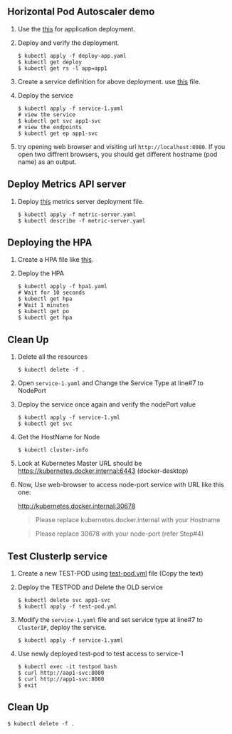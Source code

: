 ## Horizontal Pod Autoscaler demo

1.  Use the [this](./deploy-app.yaml) for application deployment.

2.  Deploy and verify the deployment.

    ```shell
    $ kubectl apply -f deploy-app.yaml
    $ kubectl get deploy
    $ kubectl get rs -l app=app1
    ```
  
3.  Create a service definition for above deployment. use [this](./service-1.yaml) file.


4.  Deploy the service

    ```shell
    $ kubectl apply -f service-1.yaml
    # view the service
    $ kubectl get svc app1-svc
    # view the endpoints
    $ kubectl get ep app1-svc 
    ```

5.  try opening web browser and visiting url `http://localhost:8080`. If you open two diffrent browsers, you should get different hostname (pod name) as an output.

## Deploy Metrics API server

1.  Deploy [this](./metric-server.yaml) metrics server deployment file.

    ```shell
    $ kubectl apply -f metric-server.yaml
    $ kubectl describe -f metric-server.yaml
    ```

## Deploying the HPA

1.  Create a HPA file like [this](./hpa1.yaml).

2.  Deploy the HPA

    ```shell
    $ kubectl apply -f hpa1.yaml
    # Wait for 10 seconds
    $ kubectl get hpa
    # Wait 1 minutes
    $ kubectl get po
    $ kubectl get hpa
    ```

## Clean Up

1.  Delete all the resources

    ```
    $ kubectl delete -f .
    ```

2.  Open `service-1.yaml` and Change the Service Type at line#7 to NodePort

3.  Deploy the service once again and verify the nodePort value

    ```
    $ kubectl apply -f service-1.yml
    $ kubectl get svc
    ```

4.  Get the HostName for Node

    ```
    $ kubectl cluster-info
    ```

5.  Look at Kubernetes Master URL should be https://kubernetes.docker.internal:6443 (docker-desktop)

6.  Now, Use web-browser to access node-port service with URL like this one:

    http://kubernetes.docker.internal:30678

    > Please replace kubernetes.docker.internal with your Hostname

    > Please replace 30678 with your node-port (refer Step#4)

## Test ClusterIp service

1.  Create a new TEST-POD using [test-pod.yml](./test-pod.yml) file (Copy the text)

2.  Deploy the TESTPOD and Delete the OLD service

    ```
    $ kubectl delete svc app1-svc
    $ kubectl apply -f test-pod.yml
    ```

3.  Modify the `service-1.yaml` file and set service type at line#7 to `ClusterIP`, deploy the service.

    ```
    $ kubectl apply -f service-1.yaml
    ```

4.  Use newly deployed test-pod to test access to service-1

    ```
    $ kubectl exec -it testpod bash
    $ curl http://aap1-svc:8080
    $ curl http://app1-svc:8080
    $ exit
    ```

## Clean Up

```
$ kubectl delete -f . 
```